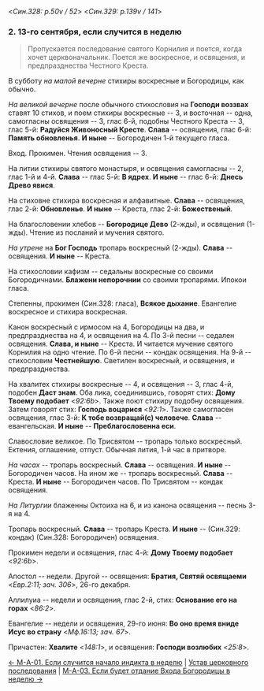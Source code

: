 
<*Син.328: p.50v / 52*>
<*Син.329: p.139v / 141*>

### 2. 13-го сентября, если случится в неделю

> Пропускается последование святого Корнилия и поется, когда хочет церквоначальник. 
> Поется же воскресное, и освящения, и предпразднества Честного Креста.

В субботу *на малой вечерне* стихиры воскресные и Богородицы, как обычно. 

*На великой вечерне* после обычного стихословия на **Господи воззвах** 
ставят 10 стихов, и поем стихиры воскресные -- 3, и восточная -- одна, 
самогласны освящения -- 3, глас 6-й, подобны Честного Креста -- 3,  
глас 5-й: **Радуйся Живоносный Кресте**. 
**Слава** -- освящения, глас 6-й: **Память обновленья**. 
**И ныне** -- Богородичен 1-й текущего гласа. 

Вход. Прокимен. Чтения освящения -- 3.

На литии стихиры святого монастыря, и освящения самогласны -- 2, глас 1-й и 4-й.
**Слава** -- глас 5-й: **В ядрех**.
**И ныне** -- глас 6-й: **Днесь Древо явися**.

На стиховне стихира воскресная и алфавитные.
**Слава** -- освящения, глас 2-й: **Обновленье**.
**И ныне** -- Креста, глас 2-й: **Божественый**.

На благословении хлебов -- **Богородице Дево** (2-жды), и освящения (1-жды).
Чтение из посланий и мучения святого.

*На утрене* на **Бог Господь** тропарь воскресный (2-жды).
**Слава** -- освящения. **И ныне** -- Креста.

На стихословии кафизм -- седальны воскресные со своими Богородичнами.
**Блажени непорочнии** со своими тропарями. Ипокои гласа.

Степенны, прокимен (Син.328: гласа), **Всякое дыхание**. 
Евангелие воскресное и стихира воскресная.

Канон воскресный с ирмосом на 4, Богородицы на два, и предпразднества на 4, 
и освящения на 4.
По 3-й песни -- седален освящения. **Слава, и ныне** -- Креста. 
И читается мучение святого Корнилия на одно чтение. 
По 6-й песни -- кондак освящения.
На 9-й -- стихословим **Честнейшую**.
Светилен воскресный, и освящения, и предпразднества. 

На хвалитех стихиры воскресные -- 4, и освящения -- 3, глас 4-й, подобен **Даст знам**.
Оба лика, соединившись, говорят стих: **Дому Твоему подобает** <*92:6b*>.
Также поют стихиру подобну освящения.
Затем говорят стих: **Господь воцарися** <*92:1*>.
Также самогласен освящения, глас 3-й: **К тобе возвращай(с) человече**.
**Слава** -- евангельская. **И ныне** -- **Преблагословенна еси**.

Славословие великое.
По Трисвятом -- тропарь только воскресный.
Ектения, оглашение, отпуст.
Обычная лития, 1-й час в притворе.

*На часах* -- тропарь воскресный. **Слава** -- освящения. **И ныне** -- Богородичен часов.
На ином же -- тропарь воскресный. **Слава** -- Креста. **И ныне** -- Богородичен часов.
По Трисвятом -- кондак освящения.

*На Литургии* блаженны Октоиха на 6, и из канона освящения -- песнь 3-я на 4.

Тропарь воскресный. **Слава** -- тропарь Креста. 
**И ныне** -- (Син.329: кондак) (Син.328: Богородичен) освящения.

Прокимен недели и освящения, глас 4-й: **Дому Твоему подобает** <*92:6b*>.

Апостол -- недели. Другой -- освящения: **Братия, Святяй освящаеми** <*Евр.2:11; зач. 306*>, 
26-го декабря.

Аллилуиа -- недели и освящения, глас 2-й, стих: **Основание его на горах** <*86:2*>.

Евангелие -- недели и освящения, 29-го июня: 
**Во оно время вниде Исус во страну** <*Мф.16:13; зач. 67*>.

Причастен: **Хвалите** <*148:1*>, и освящения: **Господи возлюбих** <*25:8*>.

[← М-A-01. Если случится начало индикта в неделю](../MRK/mrk_09_01_01)
| [Устав церковного последования](README.md)
| [М-A-03. Если будет отдание Входа Богородицы в неделю →](m_a_003.md)

